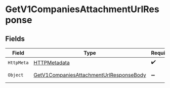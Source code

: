 # GetV1CompaniesAttachmentUrlResponse


## Fields

| Field                                                                                                       | Type                                                                                                        | Required                                                                                                    | Description                                                                                                 |
| ----------------------------------------------------------------------------------------------------------- | ----------------------------------------------------------------------------------------------------------- | ----------------------------------------------------------------------------------------------------------- | ----------------------------------------------------------------------------------------------------------- |
| `HttpMeta`                                                                                                  | [HTTPMetadata](../../Models/Components/HTTPMetadata.md)                                                     | :heavy_check_mark:                                                                                          | N/A                                                                                                         |
| `Object`                                                                                                    | [GetV1CompaniesAttachmentUrlResponseBody](../../Models/Requests/GetV1CompaniesAttachmentUrlResponseBody.md) | :heavy_minus_sign:                                                                                          | Example response                                                                                            |